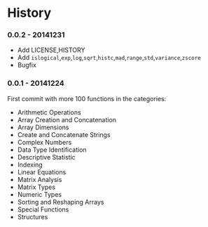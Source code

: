 # History

### 0.0.2 - 20141231

- Add LICENSE,HISTORY
- Add `islogical`,`exp`,`log`,`sqrt`,`histc`,`mad`,`range`,`std`,`variance`,`zscore`
- Bugfix

### 0.0.1 - 20141224

First commit with more 100 functions in the categories:

- Arithmetic Operations
- Array Creation and Concatenation
- Array Dimensions
- Create and Concatenate Strings
- Complex Numbers
- Data Type Identification
- Descriptive Statistic
- Indexing
- Linear Equations
- Matrix Analysis
- Matrix Types
- Numeric Types
- Sorting and Reshaping Arrays
- Special Functions
- Structures
